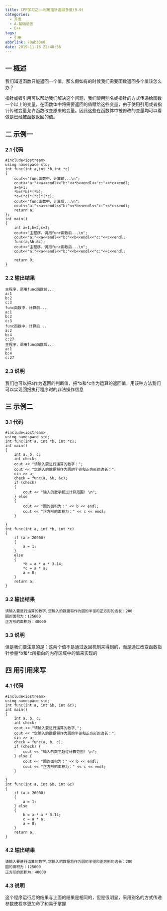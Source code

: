 ```yaml
---
title: CPP学习之——利用指针返回多值(9.9)
categories:
  - 开发
  - A-基础语言
  - C++
tags:
  - 引用
abbrlink: 79ab33e0
date: 2019-11-16 22:48:56
---
```

## 一 概述

我们知道函数只能返回一个值，那么假如有的时候我们需要函数返回多个值该怎么办？  

指针或者引用可以帮助我们解决这个问题，我们使用别名或指针的方式传递给函数一个以上的变量，在函数体中将需要返回的值赋给这些变量，由于使用引用或者指针传递变量允许函数改变原来的变量。因此这些在函数体中被修改的变量均可以看做是已经被函数返回的值。  

<!--more-->

## 二 示例一 

### 2.1 代码

```
#include<iostream>
using namespace std;
int func(int a,int *b,int *c)
{
	cout<<"func函数中，计算前...\n";
	cout<<"a:"<<a<<endl<<"b:"<<*b<<endl<<"c:"<<*c<<endl;
    a=a+1;
	*b=(*b)*(*b);
	*c=(*c)*(*c)*(*c);
	cout<<"func函数中，计算后...\n";
	cout<<"a:"<<a<<endl<<"b:"<<*b<<endl<<"c:"<<*c<<endl;
	return a;
};
int main()
{
	int a=1,b=2,c=3;
	cout<<"主程序，调用func函数前...\n";
	cout<<"a:"<<a<<endl<<"b:"<<b<<endl<<"c:"<<c<<endl;
	func(a,&b,&c);
	cout<<"主程序，调用func函数后...\n";
	cout<<"a:"<<a<<endl<<"b:"<<b<<endl<<"c:"<<c<<endl;

	return 0;
}
```

### 2.2 输出结果

```
主程序，调用func函数前...
a:1
b:2
c:3
func函数中，计算前...
a:1
b:2
c:3
func函数中，计算后...
a:2
b:4
c:27
主程序，调用func函数后...
a:1
b:4
c:27
```

### 2.3 说明

我们也可以把a作为返回的判断值，把\*b和\*c作为运算的返回值，用该种方法我们可以实现回报执行程序时的非法操作信息

## 三 示例二 

### 3.1 代码

```
#include<iostream>
using namespace std;
int func(int a, int *b, int *c);
int main() 
{
	int a, b, c;
	int check;
	cout << "请输入要进行运算的数字：";
	cout << "您输入的数据将作为圆的半径和正方形的边长：";
	cin >> a;
	check = func(a, &b, &c);
	if (check) 
	{
		cout << "输入的数字超过计算范围! \n";
	} else 
	{
		cout << "圆的面积为：" << b << endl;
		cout << "正方形的面积为：" << c << endl;
	}

}
int func(int a, int *b, int *c) 
{
	if (a > 20000) 
	{
		a = 1;
	} 
	else 
	{
		*b = a * a * 3.14;
		*c = a * a;
		a = 0;
	}
	return a;
}
```

### 3.2 输出结果

```
请输入要进行运算的数字,您输入的数据将作为圆的半径和正方形的边长：200
圆的面积为：125600
正方形的面积为：40000
```

### 3.3  说明

但是我们要注意的是：这两个值不是通过返回机制来得到的，而是通过改变函数指针参量\*b和\*c所指向的内存区域中的值来实现的

## 四 用引用来写

### 4.1 代码

```
#include<iostream>
using namespace std;
int func(int a, int &b, int &c);
int main() 
{
	int a, b, c;
	int check;
	cout << "请输入要进行运算的数字,";
	cout << "您输入的数据将作为圆的半径和正方形的边长：";
	cin >> a;
	check = func(a, b, c);
	if (check) {
		cout << "输入的数字超过计算范围! \n";
	} else {
		cout << "圆的面积为：" << b << endl;
		cout << "正方形的面积为：" << c << endl;
	}

}
int func(int a, int &b, int &c) 
{
	if (a > 20000) 
	{
		a = 1;
	} else 
	{
		b = a * a * 3.14;
		c = a * a;
		a = 0;
	}
	return a;
}
```

### 4.2 输出结果

```
请输入要进行运算的数字,您输入的数据将作为圆的半径和正方形的边长：200
圆的面积为：125600
正方形的面积为：40000
```

### 4.3 说明

这个程序运行后的结果与上面的结果是相同的，但是很明显，采用别名的方式传递参数使程序更加命了和易于掌握